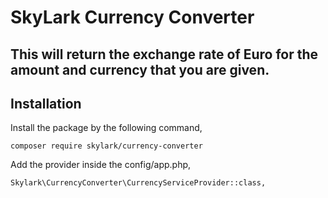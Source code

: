 # SkyLark Currency Converter

## This will return the exchange rate of Euro for the amount and currency that you are given.


## Installation

Install the package by the following command,

    composer require skylark/currency-converter


Add the provider inside the config/app.php,

    Skylark\CurrencyConverter\CurrencyServiceProvider::class,
